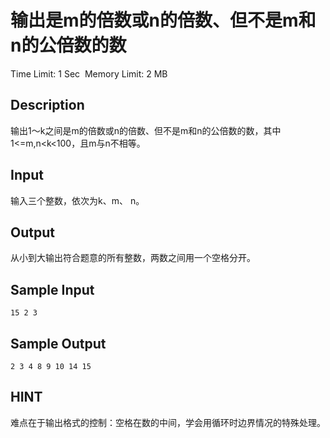# 输出是m的倍数或n的倍数、但不是m和n的公倍数的数
Time Limit: 1 Sec  Memory Limit: 2 MB


## Description
输出1～k之间是m的倍数或n的倍数、但不是m和n的公倍数的数，其中1<=m,n<k<100，且m与n不相等。

## Input
输入三个整数，依次为k、m、 n。

## Output
从小到大输出符合题意的所有整数，两数之间用一个空格分开。

## Sample Input
```
15 2 3
```
## Sample Output
```
2 3 4 8 9 10 14 15
```

## HINT
难点在于输出格式的控制：空格在数的中间，学会用循环时边界情况的特殊处理。